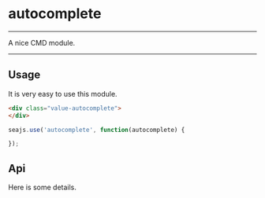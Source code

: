 # autocomplete

---

A nice CMD module.

---

## Usage

It is very easy to use this module.

````html
<div class="value-autocomplete">
</div>
````

```javascript
seajs.use('autocomplete', function(autocomplete) {

});
```

## Api

Here is some details.
